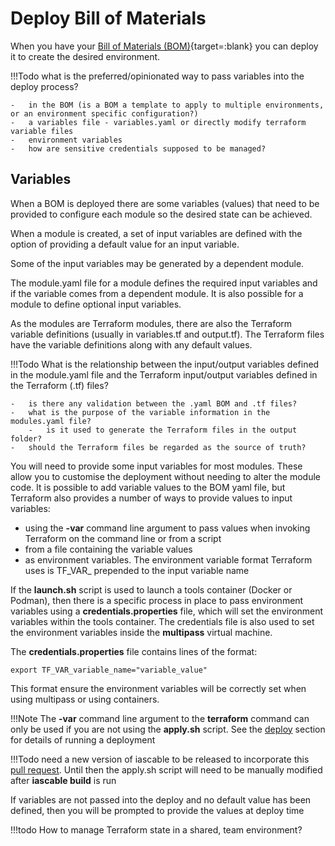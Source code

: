 # Deploy Bill of Materials

When you have your [Bill of Materials (BOM)](bom.md){target=:blank} you can deploy it to create the desired environment.

!!!Todo
    what is the preferred/opinionated way to pass variables into the deploy process?

    -   in the BOM (is a BOM a template to apply to multiple environments, or an environment specific configuration?)
    -   a variables file - variables.yaml or directly modify terraform variable files
    -   environment variables
    -   how are sensitive credentials supposed to be managed?

## Variables

When a BOM is deployed there are some variables (values) that need to be provided to configure each module so the desired state can be achieved.

When a module is created, a set of input variables are defined with the option of providing a default value for an input variable.

Some of the input variables may be generated by a dependent module.

The module.yaml file for a module defines the required input variables and if the variable comes from a dependent module.  It is also possible for a module to define optional input variables.

As the modules are Terraform modules, there are also the Terraform variable definitions (usually in variables.tf and output.tf).  The Terraform files have the variable definitions along with any default values.

!!!Todo
    What is the relationship between the input/output variables defined in the module.yaml file and the Terraform input/output variables defined in the Terraform (.tf) files?

    -   is there any validation between the .yaml BOM and .tf files?
    -   what is the purpose of the variable information in the modules.yaml file?
        -   is it used to generate the Terraform files in the output folder?
    -   should the Terraform files be regarded as the source of truth?

You will need to provide some input variables for most modules.  These allow you to customise the deployment without needing to alter the module code.  It is possible to add variable values to the BOM yaml file, but Terraform also provides a number of ways to provide values to input variables:

-   using the **-var** command line argument to pass values when invoking Terraform on the command line or from a script
-   from a file containing the variable values
-   as environment variables.  The environment variable format Terraform uses is TF_VAR_ prepended to the input variable name

If the **launch.sh** script is used to launch a tools container (Docker or Podman), then there is a specific process in place to pass environment variables using a **credentials.properties** file, which will set the environment variables within the tools container.  The credentials file is also used to set the environment variables inside the **multipass** virtual machine.

The **credentials.properties** file contains lines of the format:

``` shell
export TF_VAR_variable_name="variable_value"
```

This format ensure the environment variables will be correctly set when using multipass or using containers.

!!!Note
    The **-var** command line argument to the **terraform** command can only be used if you are not using the **apply.sh** script.  See the [deploy](deploy.md) section for details of running a deployment

!!!Todo
    need a new version of iascable to be released to incorporate this [pull request](https://github.com/cloud-native-toolkit/iascable/pull/190).  Until then the apply.sh script will need to be manually modified after **iascable build** is run

If variables are not passed into the deploy and no default value has been defined, then you will be prompted to provide the values at deploy time

!!!todo
    How to manage Terraform state in a shared, team environment?
